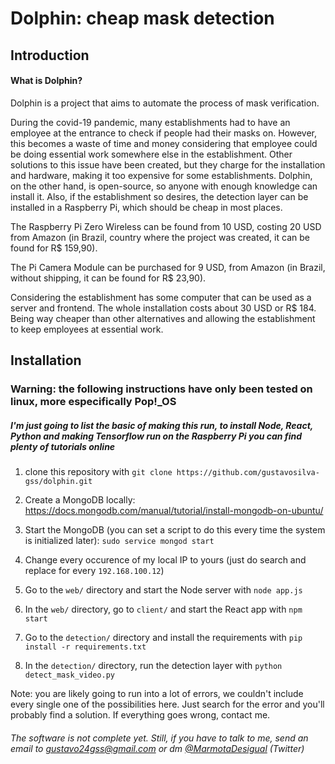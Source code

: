 # Dolphin: cheap mask detection

## Introduction

#### What is Dolphin?

Dolphin is a project that aims to automate the process of mask verification.

During the covid-19 pandemic, many establishments had to have an employee at the entrance to check if people had their masks on. However, this becomes a waste of time and money considering that employee could be doing essential work somewhere else in the establishment. Other solutions to this issue have been created, but they charge for the installation and hardware, making it too expensive for some establishments. Dolphin, on the other hand, is open-source, so anyone with enough knowledge can install it. Also, if the establishment so desires, the detection layer can be installed in a Raspberry Pi, which should be cheap in most places.

The Raspberry Pi Zero Wireless can be found from 10 USD, costing 20 USD from Amazon (in Brazil, country where the project was created, it can be found for R$ 159,90).

The Pi Camera Module can be purchased for 9 USD, from Amazon (in Brazil, without shipping, it can be found for R$ 23,90).

Considering the establishment has some computer that can be used as a server and frontend. The whole installation costs about 30 USD or R$ 184. Being way cheaper than other alternatives and allowing the establishment to keep employees at essential work.

## Installation

### Warning: the following instructions have only been tested on linux, more especifically Pop!_OS

##### I'm just going to list the basic of making this run, to install Node, React, Python and making Tensorflow run on the Raspberry Pi you can find plenty of tutorials online

1. clone this repository with `git clone https://github.com/gustavosilva-gss/dolphin.git`

2. Create a MongoDB locally: https://docs.mongodb.com/manual/tutorial/install-mongodb-on-ubuntu/

3. Start the MongoDB (you can set a script to do this every time the system is initialized later): `sudo service mongod start`

4. Change every occurence of my local IP to yours (just do search and replace for every `192.168.100.12`)

5. Go to the `web/` directory and start the Node server with `node app.js`

6. In the `web/` directory, go to `client/` and start the React app with `npm start`

7. Go to the `detection/` directory and install the requirements with `pip install -r requirements.txt`

8. In the `detection/` directory, run the detection layer with `python detect_mask_video.py`

Note: you are likely going to run into a lot of errors, we couldn't include every single one of the possibilities here. Just search for the error and you'll probably find a solution. If everything goes wrong, contact me.

###### The software is not complete yet. Still, if you have to talk to me, send an email to gustavo24gss@gmail.com or dm [@MarmotaDesigual](https://twitter.com/MarmotaDesigual) (Twitter)
